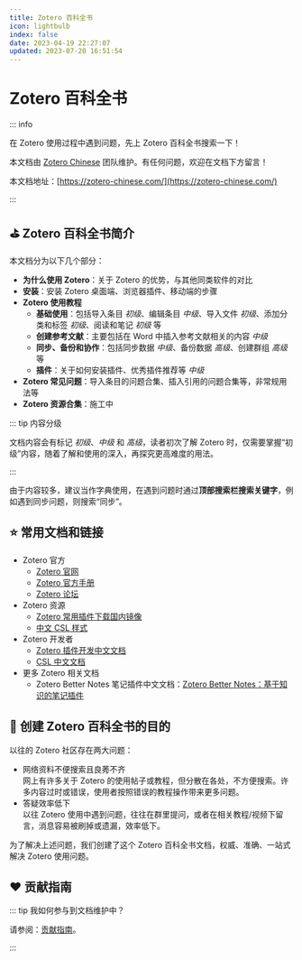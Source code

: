 ```yaml
---
title: Zotero 百科全书
icon: lightbulb
index: false
date: 2023-04-19 22:27:07
updated: 2023-07-20 16:51:54
---
```


# Zotero 百科全书

::: info

在 Zotero 使用过程中遇到问题，先上 Zotero 百科全书搜索一下！

本文档由 [Zotero Chinese](https://github.com/zotero-chinese) 团队维护。有任何问题，欢迎在文档下方留言！

本文档地址：[https://zotero-chinese.com/](https://zotero-chinese.com/)

:::

## ⛳️ Zotero 百科全书简介

本文档分为以下几个部分：

- **为什么使用 Zotero**：关于 Zotero 的优势，与其他同类软件的对比
- **安装**：安装 Zotero 桌面端、浏览器插件、移动端的步骤
- **Zotero 使用教程**
  - **基础使用**：包括导入条目 _初级_、编辑条目 _中级_、导入文件 _初级_、添加分类和标签 _初级_、阅读和笔记 _初级_ 等
  - **创建参考文献**：主要包括在 Word 中插入参考文献相关的内容 _中级_
  - **同步、备份和协作**：包括同步数据 _中级_、备份数据 _高级_、创建群组 *高级*等
  - **插件**：关于如何安装插件、优秀插件推荐等 _中级_
- **Zotero 常见问题**：导入条目的问题合集、插入引用的问题合集等，非常规用法等
- **Zotero 资源合集**：施工中

::: tip 内容分级

文档内容会有标记 _初级_、_中级_ 和 _高级_，读者初次了解 Zotero 时，仅需要掌握“初级”内容，随着了解和使用的深入，再探究更高难度的用法。

:::

由于内容较多，建议当作字典使用，在遇到问题时通过**顶部搜索栏搜索关键字**，例如遇到同步问题，则搜索“同步”。

## ⭐️ 常用文档和链接

- Zotero 官方
  - [Zotero 官网](https://www.zotero.org/)
  - [Zotero 官方手册](https://www.zotero.org/support/)
  - [Zotero 论坛](https://forums.zotero.org/discussions)
- Zotero 资源
  - [Zotero 常用插件下载国内镜像](https://plugins.zotero-chinese.com/#/)
  - [中文 CSL 样式](https://github.com/redleafnew/Chinese-STD-GB-T-7714-related-csl/)
- Zotero 开发者
  - [Zotero 插件开发中文文档](../plugin-dev-guide/README.md)
  - [CSL 中文文档](../csl-dev-guide/README.md)
- 更多 Zotero 相关文档
  - Zotero Better Notes 笔记插件中文文档：[Zotero Better Notes：基于知识的笔记插件](https://zotero.yuque.com/books/share/f3fe159f-956c-4f10-ade3-c87559cacb60?view=doc_embed)

## 🎯 创建 Zotero 百科全书的目的

以往的 Zotero 社区存在两大问题：

- 网络资料不便搜索且良莠不齐  
  网上有许多关于 Zotero 的使用帖子或教程，但分散在各处，不方便搜索。许多内容过时或错误，使用者按照错误的教程操作带来更多问题。
- 答疑效率低下  
  以往 Zotero 使用中遇到问题，往往在群里提问，或者在相关教程/视频下留言，消息容易被刷掉或遗漏，效率低下。

为了解决上述问题，我们创建了这个 Zotero 百科全书文档，权威、准确、一站式解决 Zotero 使用问题。

## ❤️ 贡献指南

::: tip 我如何参与到文档维护中？

请参阅：[贡献指南](../contributing/contributing.md)。

:::
